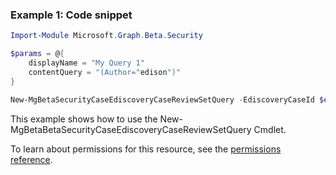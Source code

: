 ### Example 1: Code snippet

```powershellImport-Module Microsoft.Graph.Beta.Security

$params = @{
	displayName = "My Query 1"
	contentQuery = "(Author="edison")"
}

New-MgBetaSecurityCaseEdiscoveryCaseReviewSetQuery -EdiscoveryCaseId $ediscoveryCaseId -EdiscoveryReviewSetId $ediscoveryReviewSetId -BodyParameter $params
```
This example shows how to use the New-MgBetaBetaSecurityCaseEdiscoveryCaseReviewSetQuery Cmdlet.
To learn about permissions for this resource, see the [permissions reference](/graph/permissions-reference).

